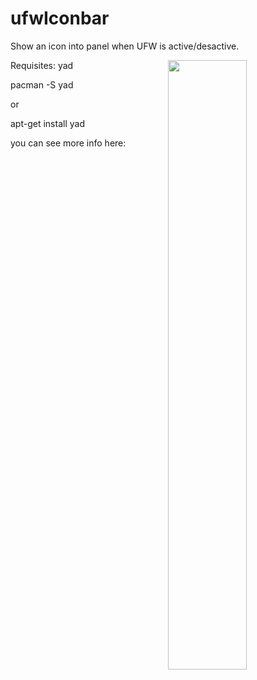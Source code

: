 # ufwIconbar
Show an icon into panel when UFW is active/desactive.
    
<img align="right" width="50%" src="ufw_icon_screenshot.png">

Requisites:  yad

  pacman -S yad
     
  or
  
  apt-get install yad    

you can see more info here: 
